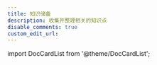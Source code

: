 ```yaml
---
title: 知识储备
description: 收集并整理相关的知识点
disable_comments: true
custom_edit_url:
---
```


import DocCardList from '@theme/DocCardList';

<DocCardList />
